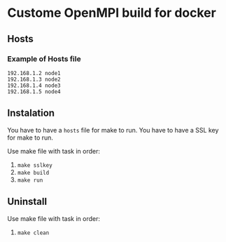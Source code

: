# Custome OpenMPI build for docker

## Hosts
### Example of Hosts file
```
192.168.1.2 node1
192.168.1.3 node2
192.168.1.4 node3
192.168.1.5 node4
```

## Instalation
You have to have a `hosts` file for make to run.
You have to have a SSL key for make to run.

Use make file with task in order:
1. `make sslkey`
2. `make build`
3. `make run`

## Uninstall
Use make file with task in order:
1. `make clean`
